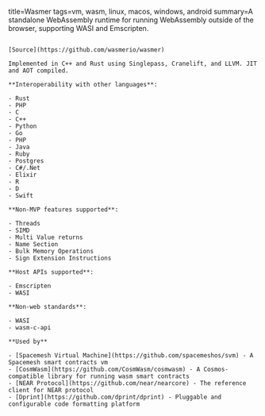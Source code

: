 title=Wasmer
tags=vm, wasm, linux, macos, windows, android
summary=A standalone WebAssembly runtime for running WebAssembly outside of the browser, supporting WASI and Emscripten.
~~~~~~

[Source](https://github.com/wasmerio/wasmer)

Implemented in C++ and Rust using Singlepass, Cranelift, and LLVM. JIT and AOT compiled.

**Interoperability with other languages**: 

- Rust
- PHP
- C
- C++
- Python
- Go
- PHP
- Java
- Ruby
- Postgres
- C#/.Net
- Elixir
- R
- D
- Swift

**Non-MVP features supported**: 

- Threads
- SIMD
- Multi Value returns
- Name Section
- Bulk Memory Operations
- Sign Extension Instructions

**Host APIs supported**:

- Emscripten
- WASI

**Non-web standards**:

- WASI
- wasm-c-api

**Used by**

- [Spacemesh Virtual Machine](https://github.com/spacemeshos/svm) - A Spacemesh smart contracts vm
- [CosmWasm](https://github.com/CosmWasm/cosmwasm) - A Cosmos-compatible library for running wasm smart contracts
- [NEAR Protocol](https://github.com/near/nearcore) - The reference client for NEAR protocol
- [Dprint](https://github.com/dprint/dprint) - Pluggable and configurable code formatting platform
